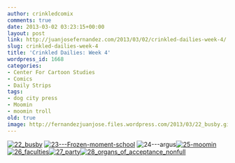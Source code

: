 ```yaml
---
author: crinkledcomix
comments: true
date: 2013-03-02 03:23:15+00:00
layout: post
link: http://juanjosefernandez.com/2013/03/02/crinkled-dailies-week-4/
slug: crinkled-dailies-week-4
title: 'Crinkled Dailies: Week 4'
wordpress_id: 1668
categories:
- Center For Cartoon Studies
- Comics
- Daily Strips
tags:
- dog city press
- Moomin
- moomin troll
old: true
image: http://fernandezjuanjose.files.wordpress.com/2013/03/22_busby.gif
---
```

<!--more-->
[![22_busby](http://fernandezjuanjose.files.wordpress.com/2013/03/22_busby.gif)](http://fernandezjuanjose.files.wordpress.com/2013/03/22_busby.gif) [![23---Frozen-moment-school](http://fernandezjuanjose.files.wordpress.com/2013/03/23-frozen-moment-school.gif)](http://fernandezjuanjose.files.wordpress.com/2013/03/23-frozen-moment-school.gif) ![24---argus](http://fernandezjuanjose.files.wordpress.com/2013/03/24-argus.gif)[![25-moomin](http://fernandezjuanjose.files.wordpress.com/2013/03/25-moomin.gif)](http://fernandezjuanjose.files.wordpress.com/2013/03/25-moomin.gif)[![26_faculties](http://fernandezjuanjose.files.wordpress.com/2013/03/26_faculties.gif)![27_party](http://fernandezjuanjose.files.wordpress.com/2013/03/27_party.gif)![28_organs_of_acceptance_nonfull](http://fernandezjuanjose.files.wordpress.com/2013/03/28_organs_of_acceptance_nonfull.gif)](http://fernandezjuanjose.files.wordpress.com/2013/03/28_organs_of_acceptance_nonfull.gif)

